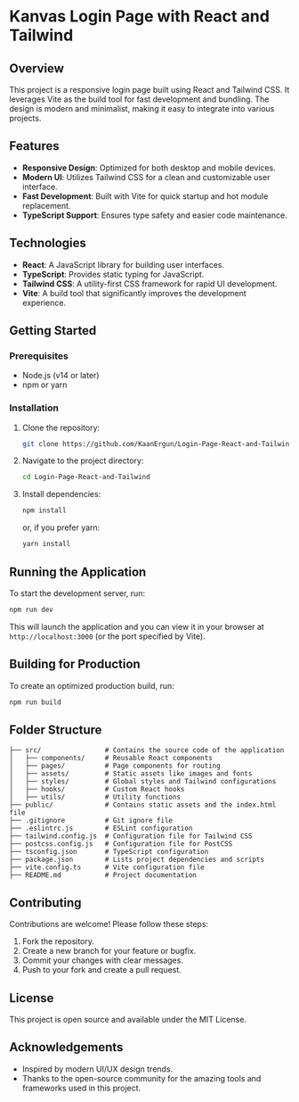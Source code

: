 # Kanvas Login Page with React and Tailwind

## Overview
This project is a responsive login page built using React and Tailwind CSS. It leverages Vite as the build tool for fast development and bundling. The design is modern and minimalist, making it easy to integrate into various projects.

## Features
- **Responsive Design**: Optimized for both desktop and mobile devices.
- **Modern UI**: Utilizes Tailwind CSS for a clean and customizable user interface.
- **Fast Development**: Built with Vite for quick startup and hot module replacement.
- **TypeScript Support**: Ensures type safety and easier code maintenance.

## Technologies
- **React**: A JavaScript library for building user interfaces.
- **TypeScript**: Provides static typing for JavaScript.
- **Tailwind CSS**: A utility-first CSS framework for rapid UI development.
- **Vite**: A build tool that significantly improves the development experience.

## Getting Started

### Prerequisites
- Node.js (v14 or later)
- npm or yarn

### Installation
1. Clone the repository:
   ```sh
   git clone https://github.com/KaanErgun/Login-Page-React-and-Tailwind.git
   ```
2. Navigate to the project directory:
   ```sh
   cd Login-Page-React-and-Tailwind
   ```
3. Install dependencies:
   ```sh
   npm install
   ```
   or, if you prefer yarn:
   ```sh
   yarn install
   ```

## Running the Application
To start the development server, run:
```sh
npm run dev
```
This will launch the application and you can view it in your browser at `http://localhost:3000` (or the port specified by Vite).

## Building for Production
To create an optimized production build, run:
```sh
npm run build
```

## Folder Structure
```
├── src/                # Contains the source code of the application
│   ├── components/     # Reusable React components
│   ├── pages/          # Page components for routing
│   ├── assets/         # Static assets like images and fonts
│   ├── styles/         # Global styles and Tailwind configurations
│   ├── hooks/          # Custom React hooks
│   ├── utils/          # Utility functions
├── public/             # Contains static assets and the index.html file
├── .gitignore          # Git ignore file
├── .eslintrc.js        # ESLint configuration
├── tailwind.config.js  # Configuration file for Tailwind CSS
├── postcss.config.js   # Configuration file for PostCSS
├── tsconfig.json       # TypeScript configuration
├── package.json        # Lists project dependencies and scripts
├── vite.config.ts      # Vite configuration file
├── README.md           # Project documentation
```

## Contributing
Contributions are welcome! Please follow these steps:
1. Fork the repository.
2. Create a new branch for your feature or bugfix.
3. Commit your changes with clear messages.
4. Push to your fork and create a pull request.

## License
This project is open source and available under the MIT License.

## Acknowledgements
- Inspired by modern UI/UX design trends.
- Thanks to the open-source community for the amazing tools and frameworks used in this project.

